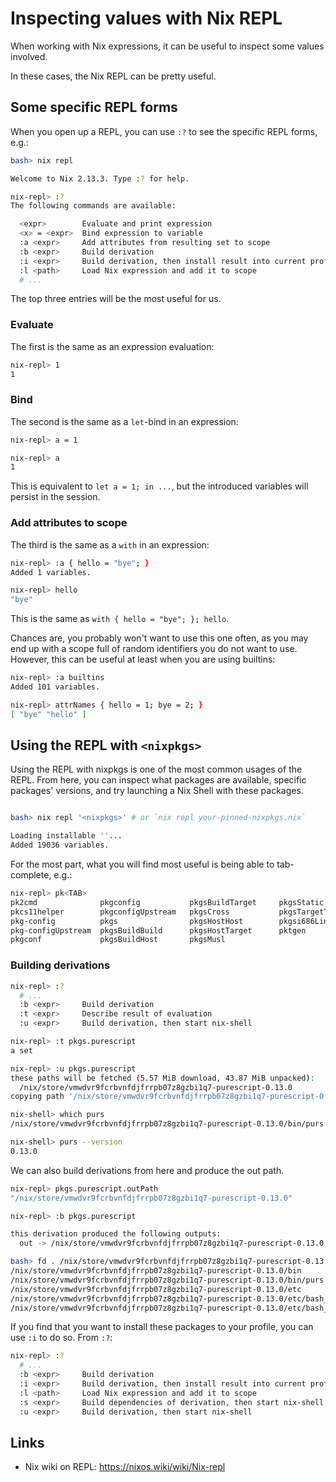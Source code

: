 # Inspecting values with Nix REPL

When working with Nix expressions, it can be useful to inspect some values involved.

In these cases, the Nix REPL can be pretty useful.

## Some specific REPL forms

When you open up a REPL, you can use `:?` to see the specific REPL forms, e.g.:

```bash
bash> nix repl

Welcome to Nix 2.13.3. Type :? for help.

nix-repl> :?
The following commands are available:

  <expr>        Evaluate and print expression
  <x> = <expr>  Bind expression to variable
  :a <expr>     Add attributes from resulting set to scope
  :b <expr>     Build derivation
  :i <expr>     Build derivation, then install result into current profile
  :l <path>     Load Nix expression and add it to scope
  # ...
```

The top three entries will be the most useful for us.

### Evaluate

The first is the same as an expression evaluation:

```bash
nix-repl> 1
1
```

### Bind

The second is the same as a `let`-bind in an expression:

```bash
nix-repl> a = 1

nix-repl> a
1
```

This is equivalent to `let a = 1; in ...`, but the introduced variables will persist in the session.

### Add attributes to scope

The third is the same as a `with` in an expression:

```bash
nix-repl> :a { hello = "bye"; }
Added 1 variables.

nix-repl> hello
"bye"
```

This is the same as `with { hello = "bye"; }; hello`.

Chances are, you probably won't want to use this one often, as you may end up with a scope full of random identifiers you do not want to use. However, this can be useful at least when you are using builtins:

```bash
nix-repl> :a builtins
Added 101 variables.

nix-repl> attrNames { hello = 1; bye = 2; }
[ "bye" "hello" ]
```

## Using the REPL with `<nixpkgs>`

Using the REPL with nixpkgs is one of the most common usages of the REPL. From here, you can inspect what packages are available, specific packages' versions, and try launching a Nix Shell with these packages.

```bash

bash> nix repl '<nixpkgs>' # or `nix repl your-pinned-nixpkgs.nix`

Loading installable ''...
Added 19036 variables.
```

For the most part, what you will find most useful is being able to tab-complete, e.g.:

```bash
nix-repl> pk<TAB>
pk2cmd              pkgconfig           pkgsBuildTarget     pkgsStatic
pkcs11helper        pkgconfigUpstream   pkgsCross           pkgsTargetTarget
pkg-config          pkgs                pkgsHostHost        pkgsi686Linux
pkg-configUpstream  pkgsBuildBuild      pkgsHostTarget      pktgen
pkgconf             pkgsBuildHost       pkgsMusl
```

### Building derivations

```bash
nix-repl> :?
  # ...
  :b <expr>     Build derivation
  :t <expr>     Describe result of evaluation
  :u <expr>     Build derivation, then start nix-shell

nix-repl> :t pkgs.purescript
a set

nix-repl> :u pkgs.purescript
these paths will be fetched (5.57 MiB download, 43.87 MiB unpacked):
  /nix/store/vmwdvr9fcrbvnfdjfrrpb07z8gzbi1q7-purescript-0.13.0
copying path '/nix/store/vmwdvr9fcrbvnfdjfrrpb07z8gzbi1q7-purescript-0.13.0' from 'https://cache.nixos.org'...

nix-shell> which purs
/nix/store/vmwdvr9fcrbvnfdjfrrpb07z8gzbi1q7-purescript-0.13.0/bin/purs

nix-shell> purs --version
0.13.0
```

We can also build derivations from here and produce the out path.

```bash
nix-repl> pkgs.purescript.outPath
"/nix/store/vmwdvr9fcrbvnfdjfrrpb07z8gzbi1q7-purescript-0.13.0"

nix-repl> :b pkgs.purescript

this derivation produced the following outputs:
  out -> /nix/store/vmwdvr9fcrbvnfdjfrrpb07z8gzbi1q7-purescript-0.13.0

bash> fd . /nix/store/vmwdvr9fcrbvnfdjfrrpb07z8gzbi1q7-purescript-0.13.0
/nix/store/vmwdvr9fcrbvnfdjfrrpb07z8gzbi1q7-purescript-0.13.0/bin
/nix/store/vmwdvr9fcrbvnfdjfrrpb07z8gzbi1q7-purescript-0.13.0/bin/purs
/nix/store/vmwdvr9fcrbvnfdjfrrpb07z8gzbi1q7-purescript-0.13.0/etc
/nix/store/vmwdvr9fcrbvnfdjfrrpb07z8gzbi1q7-purescript-0.13.0/etc/bash_completion.d
/nix/store/vmwdvr9fcrbvnfdjfrrpb07z8gzbi1q7-purescript-0.13.0/etc/bash_completion.d/purs-completion.bash
```

If you find that you want to install these packages to your profile, you can use `:i` to do so. From `:?`:

```bash
nix-repl> :?
  # ...
  :b <expr>     Build derivation
  :i <expr>     Build derivation, then install result into current profile
  :l <path>     Load Nix expression and add it to scope
  :s <expr>     Build dependencies of derivation, then start nix-shell
  :u <expr>     Build derivation, then start nix-shell
```

## Links

* Nix wiki on REPL: <https://nixos.wiki/wiki/Nix-repl>
